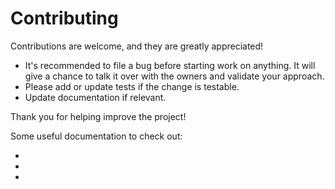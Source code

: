 # Contributing

Contributions are welcome, and they are greatly appreciated!

- It's recommended to file a bug before starting work on anything. It will give
  a chance to talk it over with the owners and validate your approach.
- Please add or update tests if the change is testable.
- Update documentation if relevant.

Thank you for helping improve the project!

Some useful documentation to check out:

- [](tutorials/setting-up-for-development)
- [](tutorials/running-tests)
- [](how-to-guides/building-documentation)
